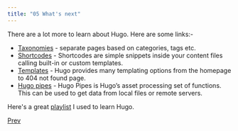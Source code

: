 ```yaml
---
title: "05 What's next"
---
```


There are a lot more to learn about Hugo. Here are some links:-
- [Taxonomies](https://www.youtube.com/watch?v=pCPCQgqC8RA&list=PLLAZ4kZ9dFpOnyRlyS-liKL5ReHDcj4G3&index=10) - separate pages based on categories, tags etc.
- [Shortcodes](https://gohugo.io/content-management/shortcodes/) - Shortcodes are simple snippets inside your content files calling built-in or custom templates.
- [Templates](https://www.youtube.com/watch?v=gnJbPO-GFIw&list=PLLAZ4kZ9dFpOnyRlyS-liKL5ReHDcj4G3&index=11) - Hugo provides many templating options from the homepage to 404 not found page.
- [Hugo pipes](https://gohugo.io/hugo-pipes/) - Hugo Pipes is Hugo’s asset processing set of functions. This can be used to get data from local files or remote servers.

Here's a great [playlist](https://www.youtube.com/playlist?list=PLLAZ4kZ9dFpOnyRlyS-liKL5ReHDcj4G3) I used to learn Hugo.

[Prev](/posts/04_templates)

